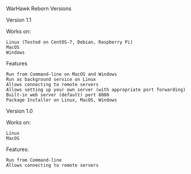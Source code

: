 WarHawk Reborn Versions

Version 1.1

  Works on:

    Linux (Tested on CentOS-7, Debian, Raspberry Pi)
    MacOS
    Windows

  Features

    Run from Command-line on MacOS and Windows
    Run as background service on Linux
    Allows connecting to remote servers
    Allows setting up your own server (with appropriate port forwarding)
    Built-in web server (default) port 8080
    Package Installer on Linux, MacOS, Windows

Version 1.0

  Works on:

    Linux
    MacOS

  Features:

    Run from Command-line
    Allows connecting to remote servers
